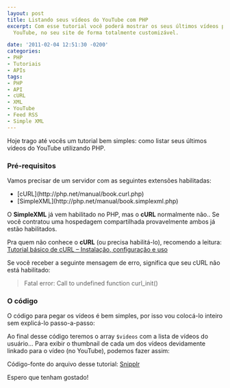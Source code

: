 ```yaml
---
layout: post
title: Listando seus vídeos do YouTube com PHP
excerpt: Com esse tutorial você poderá mostrar os seus últimos vídeos publicados no
  YouTube, no seu site de forma totalmente customizável.

date: '2011-02-04 12:51:30 -0200'
categories:
- PHP
- Tutoriais
- APIs
tags:
- PHP
- API
- cURL
- XML
- YouTube
- Feed RSS
- Simple XML
---
```

Hoje trago até vocês um tutorial bem simples: como listar seus últimos vídeos do YouTube utilizando PHP.

<h3>Pré-requisitos</h3>
Vamos precisar de um servidor com as seguintes extensões habilitadas:

<ul>
<li>[cURL](http://php.net/manual/book.curl.php)</li>
<li>[SimpleXML](http://php.net/manual/book.simplexml.php)</li>
</ul>
O <strong>SimpleXML</strong> já vem habilitado no PHP, mas o <strong>cURL</strong> normalmente não.. Se você contratou uma hospedagem compartilhada provavelmente ambos já estão habilitados.

Pra quem não conhece o <strong>cURL</strong> (ou precisa habilitá-lo), recomendo a leitura: [Tutorial básico de cURL – Instalação, configuração e uso](/tutorial-basico-de-curl-instalacao-configuracao-e-uso)

Se você receber a seguinte mensagem de erro, significa que seu cURL não está habilitado:

<blockquote>Fatal error: Call to undefined function curl_init()
</blockquote>
<h3>O código</h3>
O código para pegar os vídeos é bem simples, por isso vou colocá-lo inteiro sem explicá-lo passo-a-passo:


<div data-gist-id="9afbf4912e2fde79c3cd" data-gist-show-loading="false"></div>

Ao final desse código teremos o array <code>$videos</code> com a lista de vídeos do usuário... Para exibir o thumbnail de cada um dos vídeos devidamente linkado para o vídeo (no YouTube), podemos fazer assim:


<div data-gist-id="849591cd16a771b55047" data-gist-show-loading="false"></div>

Código-fonte do arquivo desse tutorial: [Snipplr](http://snipplr.com/view/48433/listando-seus-vdeos-do-youtube-com-php/)

Espero que tenham gostado!

